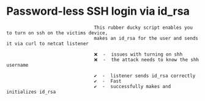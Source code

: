 # Password-less SSH login via id_rsa

                                    This rubber ducky script enables you to turn on ssh on the victims device,
                                    makes an id_rsa for the user and sends it via curl to netcat listener
                                    
                                    ❌  -  issues with turning on shh
                                    ❌  -  the attack needs to know the shh username
                                    
                                    ✔️  -  listener sends id_rsa correctly
                                    ✔️  -  Fast
                                    ✔️  -  successfully makes and initializes id_rsa

